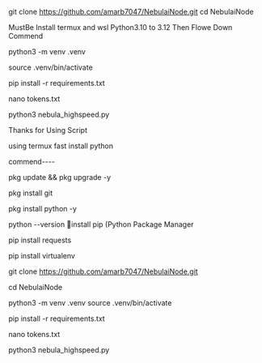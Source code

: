 git clone https://github.com/amarb7047/NebulaiNode.git
cd NebulaiNode

MustBe Install termux and wsl Python3.10 to 3.12 Then Flowe Down Commend

python3 -m venv .venv

source .venv/bin/activate

pip install -r requirements.txt

nano tokens.txt

python3 nebula_highspeed.py




Thanks for Using Script 


 using termux fast install python

commend----


pkg update && pkg upgrade -y

pkg install git

pkg install python -y

python --version
🔹install pip (Python Package Manager

pip install requests

pip install virtualenv

git clone https://github.com/amarb7047/NebulaiNode.git

cd NebulaiNode

python3 -m venv .venv
source .venv/bin/activate

pip install -r requirements.txt

nano tokens.txt

python3 nebula_highspeed.py





